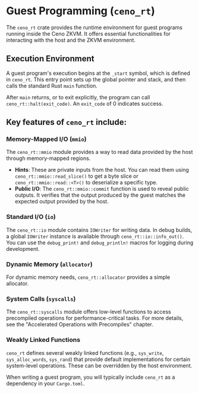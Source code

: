# Guest Programming (`ceno_rt`)

The `ceno_rt` crate provides the runtime environment for guest programs running inside the Ceno ZKVM. It offers essential functionalities for interacting with the host and the ZKVM environment.

## Execution Environment

A guest program's execution begins at the `_start` symbol, which is defined in `ceno_rt`. This entry point sets up the global pointer and stack, and then calls the standard Rust `main` function.

After `main` returns, or to exit explicitly, the program can call `ceno_rt::halt(exit_code)`. An `exit_code` of 0 indicates success.

## Key features of `ceno_rt` include:

### Memory-Mapped I/O (`mmio`)

The `ceno_rt::mmio` module provides a way to read data provided by the host through memory-mapped regions.

- **Hints**: These are private inputs from the host. You can read them using `ceno_rt::mmio::read_slice()` to get a byte slice or `ceno_rt::mmio::read::<T>()` to deserialize a specific type.
- **Public I/O**: The `ceno_rt::mmio::commit` function is used to reveal public outputs. It verifies that the output produced by the guest matches the expected output provided by the host.

### Standard I/O (`io`)

The `ceno_rt::io` module contains `IOWriter` for writing data. In debug builds, a global `IOWriter` instance is available through `ceno_rt::io::info_out()`. You can use the `debug_print!` and `debug_println!` macros for logging during development.

### Dynamic Memory (`allocator`)

For dynamic memory needs, `ceno_rt::allocator` provides a simple allocator.

### System Calls (`syscalls`)

The `ceno_rt::syscalls` module offers low-level functions to access precompiled operations for performance-critical tasks. For more details, see the "Accelerated Operations with Precompiles" chapter.

### Weakly Linked Functions

`ceno_rt` defines several weakly linked functions (e.g., `sys_write`, `sys_alloc_words`, `sys_rand`) that provide default implementations for certain system-level operations. These can be overridden by the host environment.

When writing a guest program, you will typically include `ceno_rt` as a dependency in your `Cargo.toml`.